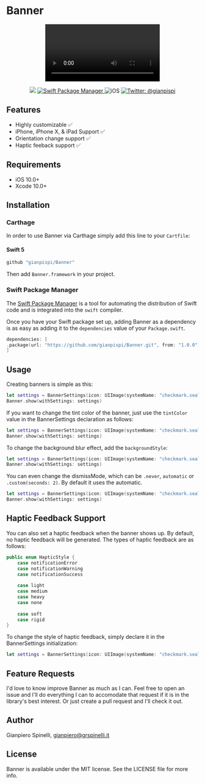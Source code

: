 # Banner

<p align="center">
	<video autoplay loop>
		<source src="Assets/video.mp4" type="video/mp4">
	</video>
</p>

<p align="center">
    <img src="https://img.shields.io/badge/Swift-5.1-orange.svg" />
    <a href="https://swift.org/package-manager">
        <img src="https://img.shields.io/badge/swiftpm-compatible-brightgreen.svg?style=flat" alt="Swift Package Manager" />
    </a>
     <img src="https://img.shields.io/badge/platforms-iOS-brightgreen.svg?style=flat" alt="iOS" />
    <a href="https://twitter.com/gianpispi">
        <img src="https://img.shields.io/badge/twitter-@gianpispi-blue.svg?style=flat" alt="Twitter: @gianpispi" />
    </a>
</p>

## Features
- Highly customizable ✅
- iPhone, iPhone X, & iPad Support ✅
- Orientation change support ✅
- Haptic feeback support ✅

## Requirements

 - iOS 10.0+
 - Xcode 10.0+

## Installation

### Carthage

In order to use Banner via Carthage simply add this line to your `Cartfile`:

#### Swift 5
```swift
github "gianpispi/Banner"
```
Then add `Banner.framework` in your project.

### Swift Package Manager

The [Swift Package Manager](https://swift.org/package-manager/) is a tool for automating the distribution of Swift code and is integrated into the `swift` compiler.

Once you have your Swift package set up, adding Banner as a dependency is as easy as adding it to the `dependencies` value of your `Package.swift`.

```swift
dependencies: [
.package(url: "https://github.com/gianpispi/Banner.git", from: "1.0.0")
]
```


## Usage

Creating banners is simple as this:

```swift
let settings = BannerSettings(icon: UIImage(systemName: "checkmark.seal.fill", withConfiguration: UIImage.SymbolConfiguration(weight: .semibold)), title: "It works")
Banner.show(withSettings: settings)
```

If you want to change the tint color of the banner, just use the `tintColor` value in the BannerSettings declaration as follows:

```swift
let settings = BannerSettings(icon: UIImage(systemName: "checkmark.seal.fill", withConfiguration: UIImage.SymbolConfiguration(weight: .semibold)), title: "It works", tintColor: .red)
Banner.show(withSettings: settings)
```

To change the background blur effect, add the `backgroundStyle`:

```swift
let settings = BannerSettings(icon: UIImage(systemName: "checkmark.seal.fill", withConfiguration: UIImage.SymbolConfiguration(weight: .semibold)), title: "It works", backgroundStyle: .dark)
Banner.show(withSettings: settings)
```

You can even change the dismissMode, which can be `.never`, `automatic` or `.custom(seconds: 2)`. By default it uses the automatic.

```swift
let settings = BannerSettings(icon: UIImage(systemName: "checkmark.seal.fill", withConfiguration: UIImage.SymbolConfiguration(weight: .semibold)), title: "It works", dismissMode: .never)
Banner.show(withSettings: settings)
```


## Haptic Feedback Support
You can also set a haptic feedback when the banner shows up. By default, no haptic feedback will be generated. The types of haptic feedback are as follows:

```swift
public enum HapticStyle {
    case notificationError
    case notificationWarning
    case notificationSuccess
    
    case light
    case medium
    case heavy
    case none
    
    case soft
    case rigid
}
```

To change the style of haptic feedback, simply declare it in the BannerSettings initialization:

```swift
let settings = BannerSettings(icon: UIImage(systemName: "checkmark.seal.fill"), title: "It works", backgroundStyle: .systemChromeMaterial, dismissMode: .automatic, hapticStyle: .notificationSuccess)
```

## Feature Requests
I'd love to know improve Banner as much as I can. Feel free to open an issue and I'll do everything I can to accomodate that request if it is in the library's best interest. Or just create a pull request and I'll check it out. 

## Author
Gianpiero Spinelli, gianpiero@grspinelli.it

## License
Banner is available under the MIT license. See the LICENSE file for more info.
